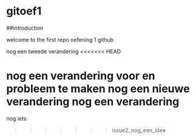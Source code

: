 # gitoef1
##introduction

welcome to the first repo
oefening 1 github

nog een tweede verandering
<<<<<<< HEAD

nog een verandering voor en probleem te maken
nog een nieuwe verandering
 nog een verandering
=======
nog iets
>>>>>>> issue2_nog_een_idee
